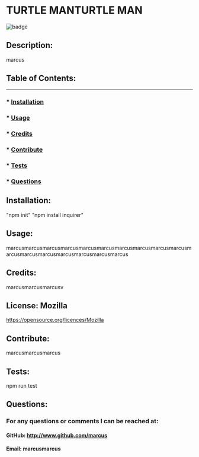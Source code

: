 # TURTLE MANTURTLE MAN
![badge](https://img.shields.io/badge/license-Mozilla-blue)

## Description:
marcus


## Table of Contents:
---------------------
### * [Installation](#installation)
### * [Usage](#usage)
### * [Credits](#credits)
### * [Contribute](#contribute)
### * [Tests](#tests)
### * [Questions](#questions)

## Installation:
"npm init" "npm install inquirer"

## Usage: 
marcusmarcusmarcusmarcusmarcusmarcusmarcusmarcusmarcusmarcusmarcusmarcusmarcusmarcusmarcusmarcusmarcus

## Credits:
marcusmarcusmarcusv

## License: Mozilla
https://opensource.org/licences/Mozilla

## Contribute:
marcusmarcusmarcus

## Tests:
npm run test

## Questions:
### For any questions or comments I can be reached at:
#### GitHub: http://www.github.com/marcus 
#### Email: marcusmarcus
